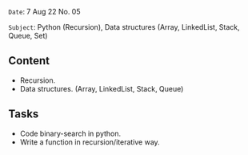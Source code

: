`Date`: 7 Aug 22 No. 05

`Subject`: Python (Recursion), Data structures (Array, LinkedList, Stack, Queue, Set)

## Content
 - Recursion.
 - Data structures. (Array, LinkedList, Stack, Queue)
 
 ## Tasks
 - Code binary-search in python.
 - Write a function in recursion/iterative way.